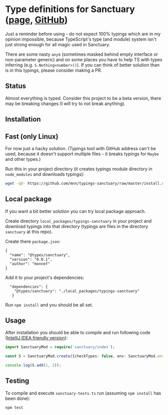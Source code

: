 Type definitions for Sanctuary ([page](https://sanctuary.js.org/), [GitHub](https://github.com/sanctuary-js/sanctuary))
====================================================

Just a reminder before using - do not expect 100% typings which are in my opinion impossible, because TypeScript's type (and module) system isn't just strong enough for all magic used in Sanctuary.

There are some nasty `any`s (sometimes masked behind empty interface or non-parameter generic) and on some places you have to help TS with types inferring (e.g. `S.Nothing<number>()`).  If you can think of better solution than is in this typings, please consider making a PR.

Status
-----

Almost everything is typed. Consider this project to be a beta version, there may be breaking changes (I will try to not break anything).

Installation
-----------

Fast (only Linux)
----

For now just a hacky solution. (Typings tool with GitHub address can't be used, because it doesn't support multiple files - it breaks typings for `Maybe` and other types.)

Run this in your project directory (it creates typings module directory in `node_modules` and downloads typings):

```bash
wget -qO- https://github.com/mnn/typings-sanctuary/raw/master/install.sh | bash -s
```

Local package
----------

If you want a bit better solution you can try local package approach.

Create directory `local_packages/typings-sanctuary` in your project and download typings into that directory (typings are files in the directory `sanctuary` at this repo). 

Create there `package.json`:
```
{
  "name": "@types/sanctuary",
  "version": "0.0.1",
  "author": "monnef"
}
```

Add it to your project's dependencies:

```
  "dependencies": {
    "@types/sanctuary": "./local_packages/typings-sanctuary"
   }
```

Run `npm install` and you should be all set.

Usage
----

After installation you should be able to compile and run following code ([IntelliJ IDEA friendly version](docs/idea_friendly.md)):

```ts
import SanctuaryMod = require('sanctuary/index');

const S = SanctuaryMod.create({checkTypes: false, env: SanctuaryMod.env});

console.log(S.add(1, 2));
```

Testing
------

To compile and execute `sanctuary-tests.ts` run (assuming `npm install` has been done):

```bash
npm test
```

